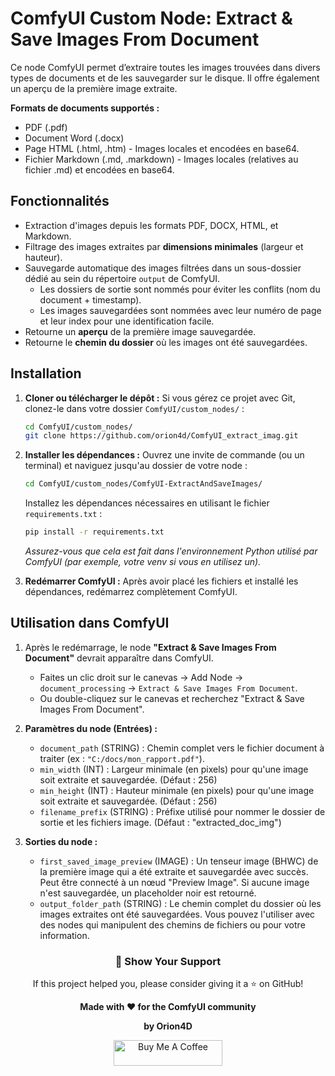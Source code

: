 # ComfyUI Custom Node: Extract & Save Images From Document

Ce node ComfyUI permet d’extraire toutes les images trouvées dans divers types de documents et de les sauvegarder sur le disque. Il offre également un aperçu de la première image extraite.

**Formats de documents supportés :**
-   PDF (.pdf)
-   Document Word (.docx)
-   Page HTML (.html, .htm) - Images locales et encodées en base64.
-   Fichier Markdown (.md, .markdown) - Images locales (relatives au fichier .md) et encodées en base64.

## Fonctionnalités

*   Extraction d'images depuis les formats PDF, DOCX, HTML, et Markdown.
*   Filtrage des images extraites par **dimensions minimales** (largeur et hauteur).
*   Sauvegarde automatique des images filtrées dans un sous-dossier dédié au sein du répertoire `output` de ComfyUI.
    *   Les dossiers de sortie sont nommés pour éviter les conflits (nom du document + timestamp).
    *   Les images sauvegardées sont nommées avec leur numéro de page et leur index pour une identification facile.
*   Retourne un **aperçu** de la première image sauvegardée.
*   Retourne le **chemin du dossier** où les images ont été sauvegardées.

## Installation

1.  **Cloner ou télécharger le dépôt :**
    Si vous gérez ce projet avec Git, clonez-le dans votre dossier `ComfyUI/custom_nodes/` :
    ```bash
    cd ComfyUI/custom_nodes/
    git clone https://github.com/orion4d/ComfyUI_extract_imag.git
    ```
2.  **Installer les dépendances :**
    Ouvrez une invite de commande (ou un terminal) et naviguez jusqu'au dossier de votre node :
    ```bash
    cd ComfyUI/custom_nodes/ComfyUI-ExtractAndSaveImages/
    ```
    Installez les dépendances nécessaires en utilisant le fichier `requirements.txt` :
    ```bash
    pip install -r requirements.txt
    ```
    *Assurez-vous que cela est fait dans l'environnement Python utilisé par ComfyUI (par exemple, votre venv si vous en utilisez un).*

3.  **Redémarrer ComfyUI :**
    Après avoir placé les fichiers et installé les dépendances, redémarrez complètement ComfyUI.

## Utilisation dans ComfyUI

1.  Après le redémarrage, le node **"Extract & Save Images From Document"** devrait apparaître dans ComfyUI.
    *   Faites un clic droit sur le canevas -> Add Node -> `document_processing` -> `Extract & Save Images From Document`.
    *   Ou double-cliquez sur le canevas et recherchez "Extract & Save Images From Document".

2.  **Paramètres du node (Entrées) :**
    *   `document_path` (STRING) : Chemin complet vers le fichier document à traiter (ex : `"C:/docs/mon_rapport.pdf"`).
    *   `min_width` (INT) : Largeur minimale (en pixels) pour qu'une image soit extraite et sauvegardée. (Défaut : 256)
    *   `min_height` (INT) : Hauteur minimale (en pixels) pour qu'une image soit extraite et sauvegardée. (Défaut : 256)
    *   `filename_prefix` (STRING) : Préfixe utilisé pour nommer le dossier de sortie et les fichiers image. (Défaut : "extracted_doc_img")

3.  **Sorties du node :**
    *   `first_saved_image_preview` (IMAGE) : Un tenseur image (BHWC) de la première image qui a été extraite et sauvegardée avec succès. Peut être connecté à un nœud "Preview Image". Si aucune image n'est sauvegardée, un placeholder noir est retourné.
    *   `output_folder_path` (STRING) : Le chemin complet du dossier où les images extraites ont été sauvegardées. Vous pouvez l'utiliser avec des nodes qui manipulent des chemins de fichiers ou pour votre information.
<div align="center">

<h3>🌟 <strong>Show Your Support</strong></h3>

<p>If this project helped you, please consider giving it a ⭐ on GitHub!</p>

<p><strong>Made with ❤️ for the ComfyUI community</strong></p>

<p><strong>by Orion4D</strong></p>

<a href="https://ko-fi.com/orion4d">
<img src="https://ko-fi.com/img/githubbutton_sm.svg" alt="Buy Me A Coffee" height="41" width="174">
</a>

</div>
